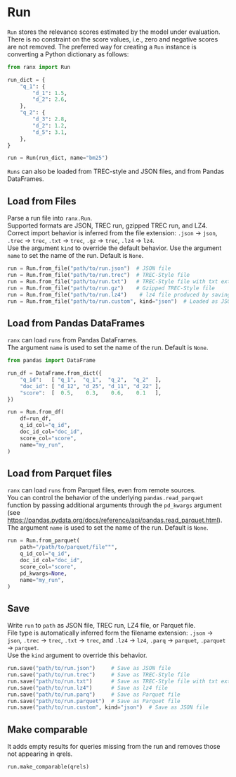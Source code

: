 # Run

`Run` stores the relevance scores estimated by the model under evaluation.
There is no constraint on the score values, i.e., zero and negative scores are not removed. 
The preferred way for creating a `Run` instance is converting a Python dictionary as follows:

```python
from ranx import Run

run_dict = {
    "q_1": {
        "d_1": 1.5,
        "d_2": 2.6,
    },
    "q_2": {
        "d_3": 2.8,
        "d_2": 1.2,
        "d_5": 3.1,
    },
}

run = Run(run_dict, name="bm25")
```

`Runs` can also be loaded from TREC-style and JSON files, and from Pandas DataFrames.

## Load from Files
Parse a run file into `ranx.Run`.  
Supported formats are JSON, TREC run, gzipped TREC run, and LZ4.  
Correct import behavior is inferred from the file extension: `.json` -> `json`, `.trec` -> `trec`, `.txt` -> `trec`, `.gz` -> `trec`, `.lz4` -> `lz4`.  
Use the argument `kind` to override the default behavior.
Use the argument `name` to set the name of the run. Default is `None`.

```python
run = Run.from_file("path/to/run.json")  # JSON file
run = Run.from_file("path/to/run.trec")  # TREC-Style file
run = Run.from_file("path/to/run.txt")   # TREC-Style file with txt extension
run = Run.from_file("path/to/run.gz")    # Gzipped TREC-Style file
run = Run.from_file("path/to/run.lz4")    # lz4 file produced by saving a ranx.Run as lz4
run = Run.from_file("path/to/run.custom", kind="json")  # Loaded as JSON file
```

## Load from Pandas DataFrames
`ranx` can load `runs` from Pandas DataFrames.  
The argument `name` is used to set the name of the run. Default is `None`.

```python
from pandas import DataFrame

run_df = DataFrame.from_dict({
    "q_id":   [ "q_1",  "q_1",  "q_2",  "q_2"  ],
    "doc_id": [ "d_12", "d_25", "d_11", "d_22" ],
    "score":  [  0.5,    0.3,    0.6,    0.1   ],
})

run = Run.from_df(
    df=run_df,
    q_id_col="q_id",
    doc_id_col="doc_id",
    score_col="score",
    name="my_run",
)
```

## Load from Parquet files
`ranx` can load `runs` from Parquet files, even from remote sources.  
You can control the behavior of the underlying `pandas.read_parquet` function by passing additional arguments through the `pd_kwargs` argument (see https://pandas.pydata.org/docs/reference/api/pandas.read_parquet.html).  
The argument `name` is used to set the name of the run. Default is `None`.

```python
run = Run.from_parquet(
    path="/path/to/parquet/file""",
    q_id_col="q_id",
    doc_id_col="doc_id",
    score_col="score",
    pd_kwargs=None,
    name="my_run",
)
```

## Save
Write `run` to `path` as JSON file, TREC run, LZ4 file, or Parquet file.   
File type is automatically inferred form the filename extension: `.json` -> `json`, `.trec` -> `trec`, `.txt` -> `trec`, and `.lz4` -> `lz4`, `.parq` -> `parquet`, `.parquet` -> `parquet`.  
Use the `kind` argument to override this behavior.

```python
run.save("path/to/run.json")     # Save as JSON file
run.save("path/to/run.trec")     # Save as TREC-Style file
run.save("path/to/run.txt")      # Save as TREC-Style file with txt extension
run.save("path/to/run.lz4")      # Save as lz4 file
run.save("path/to/run.parq")     # Save as Parquet file
run.save("path/to/run.parquet")  # Save as Parquet file
run.save("path/to/run.custom", kind="json")  # Save as JSON file
```

## Make comparable
It adds empty results for queries missing from the run and removes those not appearing in qrels.

```python
run.make_comparable(qrels)
```